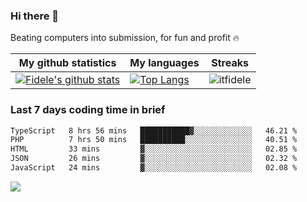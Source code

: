 ### Hi there 👋
<p>Beating computers into submission, for fun and profit 🔥</p>

|My github statistics|My languages|Streaks|
|-|-|-|
|[![Fidele's github stats](https://github-readme-stats.vercel.app/api?username=itfidele&count_private=true&show_icons=true&theme=dark&hide_title=true)](https://github.com/itfidele)|[![Top Langs](https://github-readme-stats.vercel.app/api/top-langs/?username=itfidele&show_icons=true&langs_count=10&theme=dark&layout=compact&hide_title=true)](https://github.com/itfidele)|![itfidele](https://github-readme-streak-stats.herokuapp.com/?user=itfidele&theme=dark)

### Last 7 days coding time in brief
<!--START_SECTION:waka-->

```txt
TypeScript   8 hrs 56 mins   ███████████▓░░░░░░░░░░░░░   46.21 %
PHP          7 hrs 50 mins   ██████████░░░░░░░░░░░░░░░   40.51 %
HTML         33 mins         ▓░░░░░░░░░░░░░░░░░░░░░░░░   02.85 %
JSON         26 mins         ▓░░░░░░░░░░░░░░░░░░░░░░░░   02.32 %
JavaScript   24 mins         ▓░░░░░░░░░░░░░░░░░░░░░░░░   02.08 %
```

<!--END_SECTION:waka-->

![](https://komarev.com/ghpvc/?username=itfidele)
